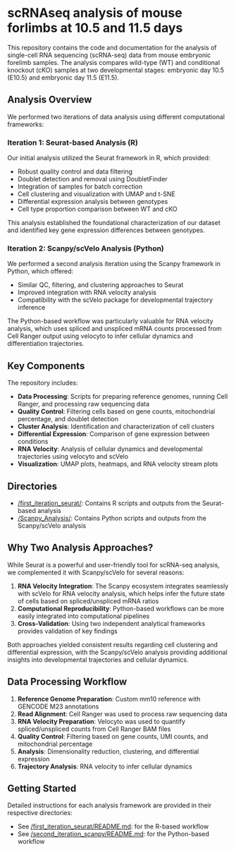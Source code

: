 # scRNAseq analysis of mouse forlimbs at 10.5 and 11.5 days
This repository contains the code and documentation for the analysis of single-cell RNA sequencing (scRNA-seq) data from mouse embryonic forelimb samples. The analysis compares wild-type (WT) and conditional knockout (cKO) samples at two developmental stages: embryonic day 10.5 (E10.5) and embryonic day 11.5 (E11.5).

## Analysis Overview

We performed two iterations of data analysis using different computational frameworks:

### Iteration 1: Seurat-based Analysis (R)

Our initial analysis utilized the Seurat framework in R, which provided:

- Robust quality control and data filtering
- Doublet detection and removal using DoubletFinder
- Integration of samples for batch correction
- Cell clustering and visualization with UMAP and t-SNE
- Differential expression analysis between genotypes
- Cell type proportion comparison between WT and cKO

This analysis established the foundational characterization of our dataset and identified key gene expression differences between genotypes.

### Iteration 2: Scanpy/scVelo Analysis (Python)

We performed a second analysis iteration using the Scanpy framework in Python, which offered:

- Similar QC, filtering, and clustering approaches to Seurat
- Improved integration with RNA velocity analysis
- Compatibility with the scVelo package for developmental trajectory inference

The Python-based workflow was particularly valuable for RNA velocity analysis, which uses spliced and unspliced mRNA counts processed from Cell Ranger output using velocyto to infer cellular dynamics and differentiation trajectories.

## Key Components

The repository includes:

- **Data Processing**: Scripts for preparing reference genomes, running Cell Ranger, and processing raw sequencing data
- **Quality Control**: Filtering cells based on gene counts, mitochondrial percentage, and doublet detection
- **Cluster Analysis**: Identification and characterization of cell clusters
- **Differential Expression**: Comparison of gene expression between conditions
- **RNA Velocity**: Analysis of cellular dynamics and developmental trajectories using velocyto and scVelo
- **Visualization**: UMAP plots, heatmaps, and RNA velocity stream plots

## Directories

- [/first_iteration_seurat/](./first_iteration_seurat/): Contains R scripts and outputs from the Seurat-based analysis
- [/Scanpy_Analysis/](./Scanpy_Analysis/): Contains Python scripts and outputs from the Scanpy/scVelo analysis

## Why Two Analysis Approaches?

While Seurat is a powerful and user-friendly tool for scRNA-seq analysis, we complemented it with Scanpy/scVelo for several reasons:

1. **RNA Velocity Integration**: The Scanpy ecosystem integrates seamlessly with scVelo for RNA velocity analysis, which helps infer the future state of cells based on spliced/unspliced mRNA ratios
2. **Computational Reproducibility**: Python-based workflows can be more easily integrated into computational pipelines
3. **Cross-Validation**: Using two independent analytical frameworks provides validation of key findings

Both approaches yielded consistent results regarding cell clustering and differential expression, with the Scanpy/scVelo analysis providing additional insights into developmental trajectories and cellular dynamics.

## Data Processing Workflow

1. **Reference Genome Preparation**: Custom mm10 reference with GENCODE M23 annotations
2. **Read Alignment**: Cell Ranger was used to process raw sequencing data
3. **RNA Velocity Preparation**: Velocyto was used to quantify spliced/unspliced counts from Cell Ranger BAM files
4. **Quality Control**: Filtering based on gene counts, UMI counts, and mitochondrial percentage
5. **Analysis**: Dimensionality reduction, clustering, and differential expression
6. **Trajectory Analysis**: RNA velocity to infer cellular dynamics


## Getting Started

Detailed instructions for each analysis framework are provided in their respective directories:
- See [/first_iteration_seurat/README.md](./first_iteration_seurat/README.md): for the R-based workflow
- See [/second_iteration_scanpy/README.md](./second_iteration_scanpy/README.md): for the Python-based workflow
